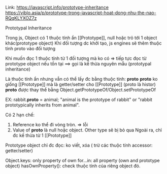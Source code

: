 Link:
https://javascript.info/prototype-inheritance
https://viblo.asia/p/prototype-trong-javascript-hoat-dong-nhu-the-nao-RQqKLYXOZ7z

Prototypal Inheritance

Trong js, Object có 1 thuộc tính ẩn [[Prototype]], null hoặc trỏ tới 1 object khác(prototype object)
Khi đối tượng dc khởi tạo, js engines sẽ thêm thuộc tính proto vào đối tượng

Khi muốn đọc 1 thuộc tính từ 1 đối tượng mà ko có => tiếp tực đọc từ prototype object nếu tồn tại ==> gọi là kế thừa nguyên mẫu (prototypal inheritance)

Là thuộc tính ẩn nhưng vẫn có thể lấy đc bằng thuộc tính: **proto**
**proto** ko giống [[Prototype]] mà là getter/setter cho [[Prototype]] (proto là histor)
**proto** được thay thể bằng Object.getPrototypeOf/Object.setPrototypeOf

EX: rabbit.**proto** = animal;
"animal is the prototype of rabbit" or "rabbit prototypically inherits from animal".

Có 2 hạn chế:

1. Reference ko thể đi vòng tròn. => lỗi
2. Value of **proto** là null hoặc object. Other type sẽ bị bỏ qua
   Ngoài ra, chỉ đc kế thừa từ 1 [[Prototype]]

Prototype object chỉ đc đọc: ko viết, xóa ( trừ các thuộc tính accessor: getter/setter)

Object.keys: only property of own
for...in: all property (own and prototype object)
hasOwnProperty(): check thuộc tính của riêng object đó.
